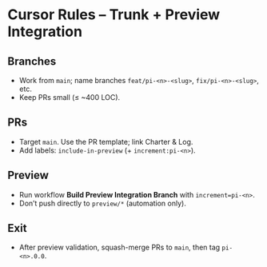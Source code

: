 # Cursor Rules – Trunk + Preview Integration

## Branches

- Work from `main`; name branches `feat/pi-<n>-<slug>`, `fix/pi-<n>-<slug>`, etc.
- Keep PRs small (≤ ~400 LOC).

## PRs

- Target `main`. Use the PR template; link Charter & Log.
- Add labels: `include-in-preview` (+ `increment:pi-<n>`).

## Preview

- Run workflow **Build Preview Integration Branch** with `increment=pi-<n>`.
- Don’t push directly to `preview/*` (automation only).

## Exit

- After preview validation, squash-merge PRs to `main`, then tag `pi-<n>.0.0`.
